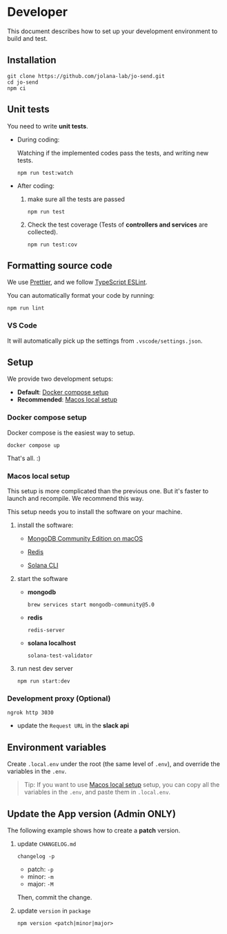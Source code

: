# Developer

This document describes how to set up your development environment to build and test.

## Installation

```command
git clone https://github.com/jolana-lab/jo-send.git
cd jo-send
npm ci
```

## Unit tests

You need to write **unit tests**.

- During coding:

  Watching if the implemented codes pass the tests, and writing new tests.

  ```command
  npm run test:watch
  ```

- After coding:

  1. make sure all the tests are passed

     ```command
     npm run test
     ```

  2. Check the test coverage (Tests of **controllers and services** are collected).

     ```command
     npm run test:cov
     ```

## Formatting source code

We use [Prettier](https://prettier.io/), and we follow [TypeScript ESLint](https://typescript-eslint.io/).

You can automatically format your code by running:

```command
npm run lint
```

### VS Code

It will automatically pick up the settings from `.vscode/settings.json`.

## Setup

We provide two development setups:

- **Default**: [Docker compose setup](##docker-compose-setup)
- **Recommended**: [Macos local setup](##macos-local-setup)

### Docker compose setup

Docker compose is the easiest way to setup.

```command
docker compose up
```

That's all. :)

### Macos local setup

This setup is more complicated than the previous one. But it's faster to launch and recompile. We recommend this way.

This setup needs you to install the software on your machine.

1. install the software:

   - [MongoDB Community Edition on macOS](https://docs.mongodb.com/manual/tutorial/install-mongodb-on-os-x/#install-mongodb-community-edition-on-macos)

   - [Redis](https://redis.io/topics/quickstart)

   - [Solana CLI](https://docs.solana.com/cli/install-solana-cli-tools#macos--linux)

2. start the software

   - **mongodb**

     ```command
     brew services start mongodb-community@5.0
     ```

   - **redis**

     ```command
     redis-server
     ```

   - **solana localhost**

     ```command
     solana-test-validator
     ```

3. run nest dev server

   ```command
   npm run start:dev
   ```

### Development proxy (Optional)

```command
ngrok http 3030
```

- update the `Request URL` in the **slack api**

## Environment variables

Create `.local.env` under the root (the same level of `.env`), and override the variables in the `.env`.

> Tip: If you want to use [Macos local setup](##macos-local-setup) setup, you can copy all the variables in the `.env`, and paste them in `.local.env`.

## Update the App version (Admin ONLY)

The following example shows how to create a **patch** version.

1.  update `CHANGELOG.md`

    ```command
    changelog -p
    ```

    - patch: `-p`
    - minor: `-m`
    - major: `-M`

    Then, commit the change.

2.  update `version` in `package`

    ```command
    npm version <patch|minor|major>
    ```
